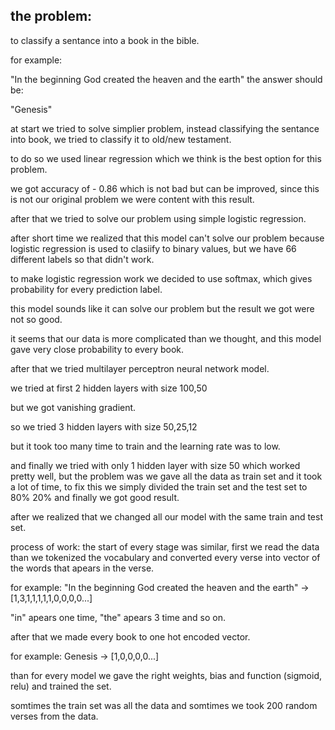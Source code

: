 ## the problem:
to classify a sentance into a book in the bible.

for example:

"In the beginning God created the heaven and the earth"
the answer should be:

"Genesis"

at start we tried to solve simplier problem, instead classifying the sentance into book, we tried to classify it to old/new testament.

to do so we used linear regression which we think is the best option for this problem.

we got accuracy of - 0.86 which is not bad but can be improved, since this is not our original problem we were content with this result.

after that we tried to solve our problem using simple logistic regression.

after short time we realized that this model can't solve our problem because logistic regression is used to clasiify to binary values, but we have 66 different labels so that didn't work.

to make logistic regression work we decided to use softmax, which gives probability for every prediction label.

this model sounds like it can solve our problem but the result we got were not so good.

it seems that our data is more complicated than we thought, and this model gave very close probability to every book.

after that we tried multilayer perceptron neural network model.

we tried at first 2 hidden layers with size 100,50

but we got vanishing gradient.

so we tried 3 hidden layers with size 50,25,12

but it took too many time to train and the learning rate was to low.

and finally we tried with only 1 hidden layer with size 50 which worked pretty well, but the problem was we gave all the data as train set and it took a lot of time, to fix this we simply divided the train set and the test set to 80% 20% and finally we got good result.

after we realized that we changed all our model with the same train and test set.

process of work:
the start of every stage was similar, first we read the data than we tokenized the vocabulary and converted every verse into vector of the words that apears in the verse.

for example: "In the beginning God created the heaven and the earth" -> [1,3,1,1,1,1,1,0,0,0,0...]

"in" apears one time, "the" apears 3 time and so on.

after that we made every book to one hot encoded vector.

for example: Genesis -> [1,0,0,0,0...]

than for every model we gave the right weights, bias and function (sigmoid, relu) and trained the set.

somtimes the train set was all the data and somtimes we took 200 random verses from the data.
 
